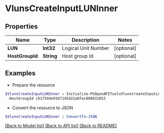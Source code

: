 # VlunsCreateInputLUNInner
## Properties

Name | Type | Description | Notes
------------ | ------------- | ------------- | -------------
**LUN** | **Int32** | Logical Unit Number | [optional] 
**HostGroupId** | **String** | Host group Id | [optional] 

## Examples

- Prepare the resource
```powershell
$VlunsCreateInputLUNInner = Initialize-PSOpenAPIToolsVlunsCreateInputLUNInner  -LUN 34 `
 -HostGroupId cb17544e9347145d22a0fac608831053
```

- Convert the resource to JSON
```powershell
$VlunsCreateInputLUNInner | ConvertTo-JSON
```

[[Back to Model list]](../README.md#documentation-for-models) [[Back to API list]](../README.md#documentation-for-api-endpoints) [[Back to README]](../README.md)

